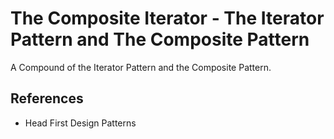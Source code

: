 # The Composite Iterator - The Iterator Pattern and The Composite Pattern
A Compound of the Iterator Pattern and the Composite Pattern.


## References
* Head First Design Patterns